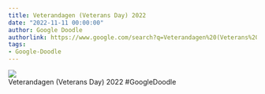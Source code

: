 ```yaml
---
title: Veterandagen (Veterans Day) 2022
date: "2022-11-11 00:00:00"
author: Google Doodle
authorlink: https://www.google.com/search?q=Veterandagen%20(Veterans%20Day)%202022
tags:
- Google-Doodle
---
```

<img src="https://www.google.com/logos/doodles/2022/veterans-day-2022-6753651837109534-l.png" referrerpolicy="no-referrer"><br>Veterandagen (Veterans Day) 2022 #GoogleDoodle